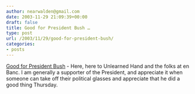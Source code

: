```yaml
---
author: nearwalden@gmail.com
date: 2003-11-29 21:09:39+00:00
draft: false
title: Good for President Bush …
type: post
url: /2003/11/29/good-for-president-bush/
categories:
- posts
---
```


[Good for President Bush](//www.enbanc.org/archives/000304.html') - Here, here to Unlearned Hand and the folks at en Banc.  I am generally a supporter of the President, and appreciate it when someone can take off their political glasses and appreciate that he did a good thing Thursday.



